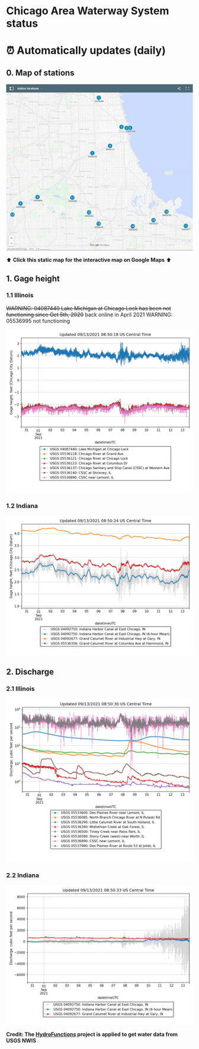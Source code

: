 # Chicago Area Waterway System status
# :alarm_clock: Automatically updates (daily)

## 0. Map of stations

[![](https://github.com/ZhiLiHydro/CAWS_status/blob/master/map.jpg)](https://www.google.com/maps/d/embed?mid=1SZREv8sLH-2QZTxpYXC1ILf0a1-GgQw9)

:arrow_up: **Click this static map for the interactive map on Google Maps** :arrow_up:

## 1. Gage height

### 1.1 Illinois

~~WARNING: 04087440 Lake Michigan at Chicago Lock has been not functioning since Oct 5th, 2020~~ back online in April 2021
WARNING: 05536995 not functioning

![gageheightIL](https://github.com/ZhiLiHydro/CAWS_status/blob/master/img/gageHeight-IL.png)

### 1.2 Indiana

![gageheightIN](https://github.com/ZhiLiHydro/CAWS_status/blob/master/img/gageHeight-IN.png)

## 2. Discharge

### 2.1 Illinois

![dischargeIL](https://github.com/ZhiLiHydro/CAWS_status/blob/master/img/discharge-IL.png)

### 2.2 Indiana

![dischargeIN](https://github.com/ZhiLiHydro/CAWS_status/blob/master/img/discharge-IN.png)

**Credit: The [HydroFunctions](https://github.com/mroberge/hydrofunctions) project is applied to get water data from USGS NWIS**




